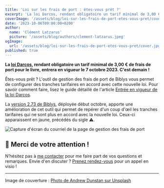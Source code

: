 ```yaml
---
title: 'Loi sur les frais de port : êtes-vous prêt ?'
excerpt: 'La loi Darcos, rendant obligatoire un tarif minimal de 3,00 € de frais de port pour le livre, entrera en vigueur le 7 octobre 2023. C''est demain !'
coverImage: '/assets/blog/loi-sur-les-frais-de-port-etes-vous-pret/cover.jpg'
date: '2023-10-06T09:00:00+0200'
author:
  name: 'Clément Latzarus'
  picture: '/assets/blog/authors/clement-latzarus.jpeg'
ogImage:
  url: '/assets/blog/loi-sur-les-frais-de-port-etes-vous-pret/cover.jpg'
published: true
---
```


**La [loi Darcos](https://www.syndicat-librairie.fr/actualites/frais-de-port-un-premier-pas-pour-une-concurrence-plus-equilibree-sur-internet), 
rendant obligatoire un tarif minimal de 3,00 € de frais de port pour le livre, entrera en vigueur le 7 octobre 2023. C'est demain !**

Êtes-vous prêt ? L'outil de gestion des frais de port de Biblys vous permet de configurer des tranches tarifaires en
accord avec cette nouvelle loi. Pour savoir comment faire, lisez le guide détaillé de l'article 
[Entrée en vigueur de la loi Darcos](http://localhost:3000/posts/entree-en-vigueur-de-la-loi-darcos).

La [version 2.73 de Biblys](/posts/biblys-2.73), déployée début octobre, apporte une amélioration de cet outil qui 
permet de repérer d'un coup d'œil les tranches tarifaires qui ne sont plus en accord avec la nouvelle loi. Ceux-ci 
apparaissent en jaune, précédés du sigle ⚠️.

![Capture d'écran du courriel de la page de gestion des frais de port](/assets/blog/loi-sur-les-frais-de-port-etes-vous-pret/page-de-gestion-des-frais-de-port.png)

## 🙇 Merci de votre attention !

N’hésitez pas à [me contacter](https://www.biblys.fr/contact/) pour me faire part de vos questions et remarques.
Envie d'en discuter ? [Prenez rendez-vous](https://cal.com/clemlatz/rdv) pour un appel en visio !

---

Image de couverture :
[Photo de Andrew Dunstan sur Unsplash](https://unsplash.com/fr/photos/qdUDnCjo7e0?utm_source=unsplash&utm_medium=referral&utm_content=creditCopyText)
